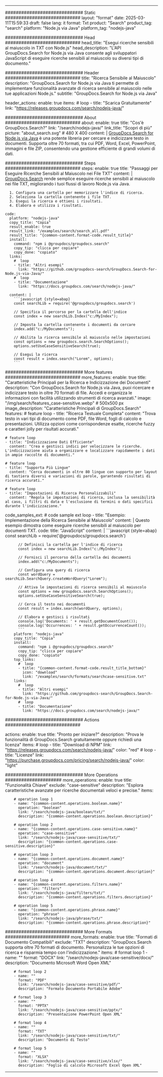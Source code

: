 
---
############################# Static ############################
layout: "format"
date:  2025-03-11T15:59:33
draft: false
lang: it
format: Txt
product: "Search"
product_tag: "search"
platform: "Node.js via Java"
platform_tag: "nodejs-java"

############################# Head ############################
head_title: "Esegui ricerche sensibili al maiuscolo in TXT con Node.js"
head_description: "L'API GroupDocs.Search for Node.js via Java consente agli sviluppatori JavaScript di eseguire ricerche sensibili al maiuscolo su diversi tipi di documento."

############################# Header ############################
title: "Ricerca Sensibile al Maiuscolo" 
description: "GroupDocs.Search for Node.js via Java ti permette di implementare funzionalità avanzate di ricerca sensibile al maiuscolo nelle tue applicazioni Node.js."
subtitle: "GroupDocs.Search for Node.js via Java" 

header_actions:
  enable: true
  items:
    #  loop
    - title: "Scarica Gratuitamente"
      link: "https://releases.groupdocs.com/search/nodejs-java/"
      
############################# About ############################
about:
    enable: true
    title: "Cos'è GroupDocs.Search?"
    link: "/search/nodejs-java/"
    link_title: "Scopri di più"
    picture: "about_search.svg" # 480 X 400
    content: |
       [GroupDocs.Search for Node.js via Java](/search/nodejs-java/) è una potente libreria per cercare e indicizzare testo in documenti. Supporta oltre 70 formati, tra cui PDF, Word, Excel, PowerPoint, immagini e file ZIP, consentendo una gestione efficiente di grandi volumi di dati.

############################# Steps ############################
steps:
    enable: true
    title: "Passaggi per Eseguire Ricerche Sensibili al Maiuscolo nei File TXT"
    content: |
      [GroupDocs.Search](/search/nodejs-java/) rende semplice eseguire ricerche sensibili al maiuscolo nei file TXT, migliorando i tuoi flussi di lavoro Node.js via Java.
      
      1. Configura una cartella per memorizzare l'indice di ricerca.
      2. Seleziona la cartella contenente i file TXT.
      3. Esegui la ricerca e ottieni i risultati.
      4. Elabora e utilizza i risultati.
   
    code:
      platform: "nodejs-java"
      copy_title: "Copia"
      result_enable: true
      result_link: "/examples/search/search_all.pdf"
      result_title: "{common-content.format-code.result_title}"
      install:
        command: "npm i @groupdocs/groupdocs.search"
        copy_tip: "clicca per copiare"
        copy_done: "copiato"
      links:
        #  loop
        - title: "Altri esempi"
          link: "https://github.com/groupdocs-search/GroupDocs.Search-for-Node.js-via-Java/"
        #  loop
        - title: "Documentazione"
          link: "https://docs.groupdocs.com/search/nodejs-java/"
          
      content: |
        ```javascript {style=abap}
        const searchLib = require('@groupdocs/groupdocs.search')

        // Specifica il percorso per la cartella dell'indice
        const index = new searchLib.Index("c:/MyIndex");

        // Imposta la cartella contenente i documenti da cercare
        index.add("c:/MyDocuments");

        // Abilita la ricerca sensibile al maiuscolo nelle impostazioni
        const options = new groupdocs.search.SearchOptions();
        options.setUseCaseSensitiveSearch(true);

        // Esegui la ricerca
        const result = index.search("Lorem", options);
        ```            

############################# More features ############################
more_features:
  enable: true
  title: "Caratteristiche Principali per la Ricerca e Indicizzazione dei Documenti"
  description: "Con GroupDocs.Search for Node.js via Java, puoi ricercare e indicizzare testo in oltre 70 formati di file. Accedi e organizza le informazioni con facilità utilizzando strumenti di ricerca avanzati."
  image: "/img/search/features_case-sensitive.webp" # 500x500 px
  image_description: "Caratteristiche Principali di GroupDocs.Search"
  features:
    # feature loop
    - title: "Ricerca Testuale Completa"
      content: "Trova testo in vari tipi di documento come PDF, file Word, fogli di calcolo e presentazioni. Utilizza opzioni come corrispondenze esatte, ricerche fuzzy e caratteri jolly per risultati accurati."

    # feature loop
    - title: "Indicizzazione Dati Efficiente"
      content: "Crea e gestisci indici per velocizzare le ricerche. L'indicizzazione aiuta a organizzare e localizzare rapidamente i dati in ampie raccolte di documenti."

    # feature loop
    - title: "Supporta Più Lingue"
      content: "Cerca documenti in oltre 80 lingue con supporto per layout di tastiera diversi e variazioni di parole, garantendo risultati di ricerca accurati."

    # feature loop
    - title: "Impostazioni di Ricerca Personalizzabili"
      content: "Regola le impostazioni di ricerca, inclusa la sensibilità al caso, i filtri di data e l'esclusione di termini o dati specifici durante l'indicizzazione."
      
  code_samples_ext:
    # code sample ext loop
    - title: "Esempio: Implementazione della Ricerca Sensibile al Maiuscolo"
      content: |
        Questo esempio dimostra come eseguire ricerche sensibili al maiuscolo per documenti TXT.
      code:
        title: "JavaScript"
        content: |
          ```javascript {style=abap}
          const searchLib = require('@groupdocs/groupdocs.search')
          
          // Definisci la cartella per l'indice di ricerca
          const index = new searchLib.Index("c:/MyIndex");
              
          // Fornisci il percorso della cartella dei documenti
          index.add("c:/MyDocuments");

          // Configura una query di ricerca
          const wordQuery = searchLib.SearchQuery.createWordQuery("Lorem");

          // Attiva le impostazioni di ricerca sensibili al maiuscolo
          const options = new groupdocs.search.SearchOptions();
          options.setUseCaseSensitiveSearch(true);

          // Cerca il testo nei documenti
          const result = index.search(wordQuery, options);
          
          // Elabora e gestisci i risultati
          console.log('Documents: ' + result.getDocumentCount());
          console.log('Occurrences: ' + result.getOccurrenceCount());
          ```
        platform: "nodejs-java"
        copy_title: "Copia"
        install:
          command: "npm i @groupdocs/groupdocs.search"
          copy_tip: "clicca per copiare"
          copy_done: "copiato"
        top_links:
          #  loop
          - title: "{common-content.format-code.result_title_bottom}"
            icon: "download"
            link: "/examples/search/formats/searchcase-sensitive.txt"
        links:
          #  loop
          - title: "Altri esempi"
            link: "https://github.com/groupdocs-search/GroupDocs.Search-for-Node.js-via-Java/"
          #  loop
          - title: "Documentazione"
            link: "https://docs.groupdocs.com/search/nodejs-java/"
            

            


############################# Actions ############################

actions:
  enable: true
  title: "Pronto per iniziare?"
  description: "Prova le funzionalità di GroupDocs.Search gratuitamente oppure richiedi una licenza"
  items:
    #  loop
    - title: "Download di NPM"
      link: "https://releases.groupdocs.com/search/nodejs-java/"
      color: "red"
        #  loop
    - title: "Licenze"
      link: "https://purchase.groupdocs.com/pricing/search/nodejs-java/"
      color: "light"


############################# More Operations #####################
more_operations:
    enable: true
    title: "Funzionalità Chiave"
    exclude: "case-sensitive"
    description: "Esplora caratteristiche avanzate per ricerche documentali veloci e precise."
    items: 
          
        # operation loop 1
        - name: "{common-content.operations.boolean.name}"
          operation: "boolean"
          link: "/search/nodejs-java/boolean/txt/"
          description: "{common-content.operations.boolean.description}"

        # operation loop 2
        - name: "{common-content.operations.case-sensitive.name}"
          operation: "case-sensitive"
          link: "/search/nodejs-java/case-sensitive/txt/"
          description: "{common-content.operations.case-sensitive.description}"

        # operation loop 3
        - name: "{common-content.operations.document.name}"
          operation: "document"
          link: "/search/nodejs-java/document/txt/"
          description: "{common-content.operations.document.description}"

        # operation loop 4
        - name: "{common-content.operations.filters.name}"
          operation: "filters"
          link: "/search/nodejs-java/filters/txt/"
          description: "{common-content.operations.filters.description}"

        # operation loop 5
        - name: "{common-content.operations.phrase.name}"
          operation: "phrase"
          link: "/search/nodejs-java/phrase/txt/"
          description: "{common-content.operations.phrase.description}"
          
        
          
############################# More Formats ########################
more_formats:
    enable: true
    title: "Formati di Documento Compatibili"
    exclude: "TXT"
    description: "GroupDocs.Search supporta oltre 70 formati di documento. Personalizza le tue opzioni di ricerca e risparmia tempo con l'indicizzazione."
    items: 
        # format loop 1
        - name: ""
          format: "DOCX"
          link: "/search/nodejs-java/case-sensitive/docx/"
          description: "Documento Microsoft Word Open XML"
          
        # format loop 2
        - name: ""
          format: "PDF"
          link: "/search/nodejs-java/case-sensitive/pdf/"
          description: "Formato Documento Portabile Adobe"
          
        # format loop 3
        - name: ""
          format: "PPTX"
          link: "/search/nodejs-java/case-sensitive/pptx/"
          description: "Presentazione PowerPoint Open XML"

        # format loop 4
        - name: ""
          format: "TXT"
          link: "/search/nodejs-java/case-sensitive/txt/"
          description: "Documento di Testo"
          
        # format loop 5
        - name: ""
          format: "XLSX"
          link: "/search/nodejs-java/case-sensitive/xlsx/"
          description: "Foglio di calcolo Microsoft Excel Open XML"
  

---
